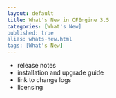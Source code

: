 ```yaml
---
layout: default
title: What's New in CFEngine 3.5 
categories: [What's New]
published: true
alias: whats-new.html
tags: [What's New]
---
```


* release notes
* installation and upgrade guide
* link to change logs
* licensing
